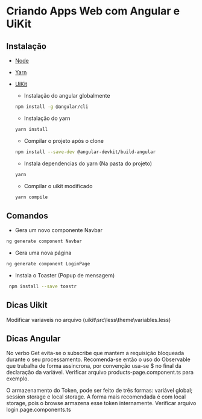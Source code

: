 # Criando Apps Web com Angular e UiKit
## Instalação
- [Node](https://nodejs.org/en/)
- [Yarn](https://classic.yarnpkg.com/pt-BR/)
- [UiKit](https://getuikit.com/)

  - Instalação do angular globalmente
  ```sh
  npm install -g @angular/cli
  ```
  - Instalação do yarn
  ```sh
  yarn install
  ```
  - Compilar o projeto após o clone
  ```sh
  npm install --save-dev @angular-devkit/build-angular
  ``` 
  - Instala dependencias do yarn (Na pasta do projeto)
  ```sh  
  yarn
  ```
  - Compilar o uikit modificado
  ```sh  
  yarn compile
  ```
  
  
## Comandos
 - Gera um novo componente Navbar
  ```sh
  ng generate component Navbar
  ``` 
 - Gera uma nova página
 ```sh
 ng generate component LoginPage
 ```
 - Instala o Toaster (Popup de mensagem) 
 ```sh
  npm install --save toastr
  ```
## Dicas Uikit
Modificar variaveis no arquivo (uikit\src\less\theme\variables.less)


## Dicas Angular
No verbo Get evita-se o subscribe que mantem a requisição bloqueada durante o seu processamento. Recomenda-se então o uso do Observable que trabalha de forma assincrona, por convenção usa-se $ no final da declaração da variável. Verificar arquivo products-page.component.ts para exemplo.

O armazenamento do Token, pode ser feito de três formas: variável global; session storage e local storage. A forma mais recomendada é com local storage, pois o browse armazena esse token internamente. Verificar arquivo login.page.components.ts
